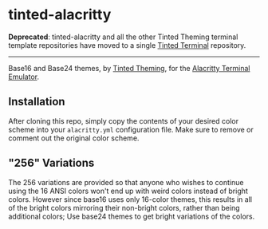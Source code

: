 # tinted-alacritty

**Deprecated**: tinted-alacritty and all the other Tinted Theming
terminal template repositories have moved to a single [Tinted
Terminal](https://github.com/tinted-theming/tinted-terminal) repository.

---

Base16 and Base24 themes, by [Tinted Theming], for the [Alacritty
Terminal Emulator].

## Installation

After cloning this repo, simply copy the contents of your desired color scheme
into your `alacritty.yml` configuration file. Make sure to remove or comment
out the original color scheme.

## "256" Variations

The 256 variations are provided so that anyone who wishes to continue
using the 16 ANSI colors won't end up with weird colors instead of
bright colors. However since base16 uses only 16-color themes, this
results in all of the bright colors mirroring their non-bright colors,
rather than being additional colors; Use base24 themes to get bright
variations of the colors.

[Alacritty Terminal Emulator]: https://github.com/jwilm/alacritty
[Tinted Theming]: https://github.com/tinted-theming/home
